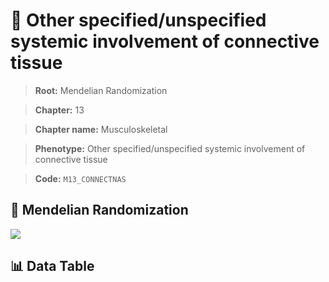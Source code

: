 # 🧪 Other specified/unspecified systemic involvement of connective tissue

> **Root:** Mendelian Randomization

> **Chapter:** 13  

> **Chapter name:** Musculoskeletal

> **Phenotype:** Other specified/unspecified systemic involvement of connective tissue  

> **Code:** `M13_CONNECTNAS`

## 🧬 Mendelian Randomization  

<img src="/MR/Figures/Forward/M13_CONNECTNAS.png"/>

## 📊 Data Table

<CsvTableMRF src="/public/MR/Data/Forward/M13_CONNECTNAS.csv"/>
